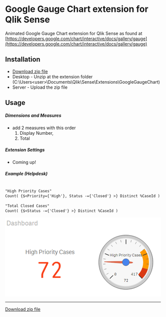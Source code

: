 # Google Gauge Chart extension for Qlik Sense
Animated Google Gauge Chart extension for Qlik Sense as found at
[https://developers.google.com/chart/interactive/docs/gallery/gauge](https://developers.google.com/chart/interactive/docs/gallery/gauge)


## Installation
- [Download zip file](https://github.com/yianni-ververis/google-gauge/archive/master.zip)
- Desktop - Unzip at the extension folder (C:\Users\<user>\Documents\Qlik\Sense\Extensions\GoogleGaugeChart) 
- Server - Upload the zip file


## Usage

##### Dimensions and Measures
- add 2 measures with this order
  1. Display Number,
  2. Total


##### Extension Settings
- Coming up!

##### Example (Helpdesk)

```

"High Priority Cases"
Count( {$<Priority={'High'}, Status -={'Closed'} >} Distinct %CaseId )

"Total Closed Cases"
Count( {$<Status -={'Closed'} >} Distinct %CaseId )

```

<img src="preview.png">


---

[Download zip file](https://github.com/yianni-ververis/google-gauge/archive/master.zip)